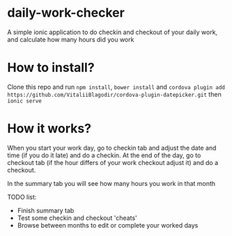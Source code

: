 # daily-work-checker
A simple ionic application to do checkin and checkout of your daily work, and calculate how many hours did you work

# How to install?
Clone this repo and run `npm install`, `bower install` and `cordova plugin add https://github.com/VitaliiBlagodir/cordova-plugin-datepicker.git` then `ionic serve`

# How it works?
When you start your work day, go to checkin tab and adjust the date and time (if you do it late) and do a checkin. At the end of the day, go to checkout tab (if the hour differs of your work checkout adjust it) and do a checkout.

In the summary tab you will see how many hours you work in that month

TODO list:

- Finish summary tab
- Test some checkin and checkout 'cheats'
- Browse between months to edit or complete your worked days


